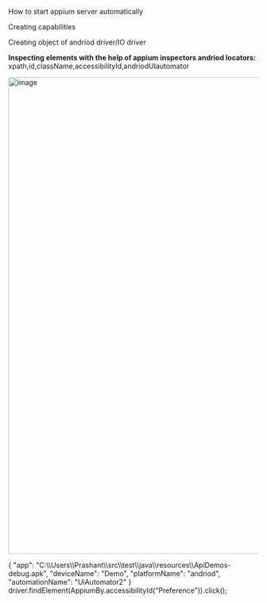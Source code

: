 How to start appium server automatically

Creating capabilities

Creating object of andriod driver/IO driver

**Inspecting elements with the help of appium inspectors
andriod locators:**
xpath,id,className,accessibilityId,andriodUIautomator

<img width="960" alt="image" src="https://github.com/PrashantSinghT99/appium/assets/52065013/38ad231f-b6ff-4d1c-b1b1-906cca703562">

{
  "app": "C:\\\\Users\\\\Prashant\\\\src\\\\test\\\\java\\\\resources\\\\ApiDemos-debug.apk",
  "deviceName": "Demo",
  "platformName": "andriod",
  "automationName": "UiAutomator2"
}
driver.findElement(AppiumBy.accessibilityId("Preference")).click();
